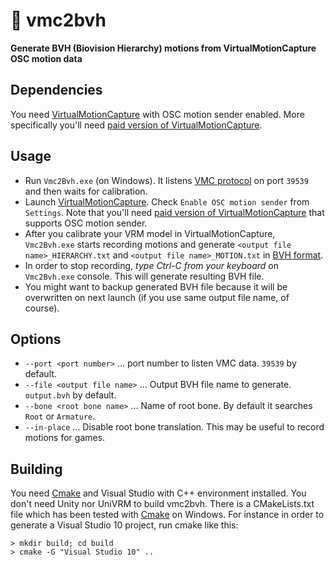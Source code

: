 # :diamond_shape_with_a_dot_inside: vmc2bvh
**Generate BVH (Biovision Hierarchy) motions from VirtualMotionCapture OSC motion data**

## Dependencies

You need [VirtualMotionCapture](https://sh-akira.github.io/VirtualMotionCapture/) with OSC motion sender enabled. More specifically you'll need [paid version of VirtualMotionCapture](https://akira.fanbox.cc/).

## Usage

- Run `Vmc2Bvh.exe` (on Windows). It listens [VMC protocol](https://sh-akira.github.io/VirtualMotionCaptureProtocol/specification) on port `39539` and then waits for calibration.
- Launch [VirtualMotionCapture](https://sh-akira.github.io/VirtualMotionCapture/). Check `Enable OSC motion sender` from `Settings`.  Note that you'll need [paid version of VirtualMotionCapture](https://akira.fanbox.cc/) that supports OSC motion sender.
- After you calibrate your VRM model in VirtualMotionCapture, `Vmc2Bvh.exe` starts recording motions and generate `<output file name>_HIERARCHY.txt` and  `<output file name>_MOTION.txt` in [BVH format](http://www.dcs.shef.ac.uk/intranet/research/public/resmes/CS0111.pdf).
- In order to stop recording, *type Ctrl-C from your keyboard* on `Vmc2Bvh.exe` console. This will generate resulting BVH file.
- You might want to backup generated BVH file because it will be overwritten on next launch (if you use same output file name, of course).

## Options

- `--port <port number>` ... port number to listen VMC data. `39539` by default.
- `--file <output file name>` ... Output BVH file name to generate. `output.bvh` by default.
- `--bone <root bone name>`  ... Name of root bone. By default it searches `Root` or `Armature`.
- `--in-place`  ... Disable root bone translation. This may be useful to record motions for games.

## Building

You need [Cmake](https://cmake.org/download/) and Visual Studio with C++ environment installed. You don't need Unity nor UniVRM to build vmc2bvh. There is a CMakeLists.txt file which has been tested with [Cmake](https://cmake.org/download/) on Windows. For instance in order to generate a Visual Studio 10 project, run cmake like this:


```
> mkdir build; cd build
> cmake -G "Visual Studio 10" ..
```

